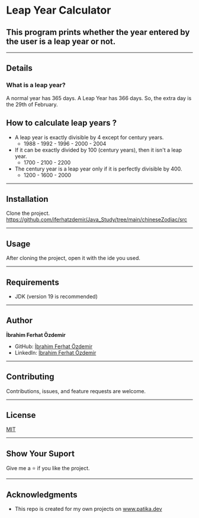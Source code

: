 #  Leap Year Calculator
## This program prints whether the year entered by the user is a leap year or not.

--- 

## Details

### What is a leap year?
A normal year has 365 days. A Leap Year has 366 days. So, the extra
day is the 29th of February.

## How to calculate leap years ?
* A leap year is exactly divisible by 4 except for century years.
    * 1988 - 1992 - 1996 - 2000 - 2004
* If it can be exactly divided by 100 (century years), then it
  isn't a leap year.
    * 1700 - 2100 - 2200
* The century year is a leap year only if it is perfectly divisible
  by 400.
    * 1200 - 1600 - 2000


---




## Installation
Clone the project.
https://github.com/iferhatzdemir/Java_Study/tree/main/chineseZodiac/src

---

## Usage
After cloning the project, open it with the ide you used.

---

## Requirements
* JDK (version 19 is recommended)

---

## Author
**İbrahim Ferhat Özdemir**

* GitHub: [İbrahim Ferhat Özdemir](https://github.com/iferhatzdemir)
* LinkedIn: [İbrahim Ferhat Özdemir](https://www.linkedin.com/in/ibrahim-ferhat-%C3%B6zdemir-4304b4139/
  )
---

## Contributing
Contributions, issues, and feature requests are welcome.

---

## License

[MIT](https://choosealicense.com/licenses/mit/)

---

## Show Your Suport
Give me a &#11088; if you like the project.

---

## Acknowledgments
* This repo is created for my own projects on www.patika.dev


